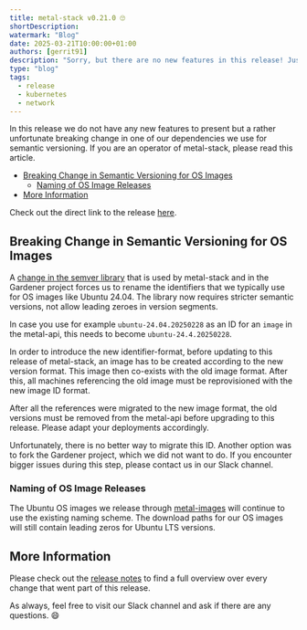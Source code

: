 ```yaml
---
title: metal-stack v0.21.0 🙄
shortDescription:
watermark: "Blog"
date: 2025-03-21T10:00:00+01:00
authors: [gerrit91]
description: "Sorry, but there are no new features in this release! Just a breaking change that operators need to be aware of."
type: "blog"
tags:
  - release
  - kubernetes
  - network
---
```


In this release we do not have any new features to present but a rather unfortunate breaking change in one of our dependencies we use for semantic versioning. If you are an operator of metal-stack, please read this article.

<!-- truncate -->

- [Breaking Change in Semantic Versioning for OS Images](#breaking-change-in-semantic-versioning-for-os-images)
  - [Naming of OS Image Releases](#naming-of-os-image-releases)
- [More Information](#more-information)

Check out the direct link to the release [here](https://github.com/metal-stack/releases/releases/tag/v0.21.0).

## Breaking Change in Semantic Versioning for OS Images

A [change in the semver library](https://github.com/Masterminds/semver/issues/258) that is used by metal-stack and in the Gardener project forces us to rename the identifiers that we typically use for OS images like Ubuntu 24.04. The library now requires stricter semantic versions, not allow leading zeroes in version segments.

In case you use for example `ubuntu-24.04.20250228` as an ID for an `image` in the metal-api, this needs to become `ubuntu-24.4.20250228`.

In order to introduce the new identifier-format, before updating to this release of metal-stack, an image has to be created according to the new version format. This image then co-exists with the old image format. After this, all machines referencing the old image must be reprovisioned with the new image ID format.

After all the references were migrated to the new image format, the old versions must be removed from the metal-api before upgrading to this release. Please adapt your deployments accordingly.

Unfortunately, there is no better way to migrate this ID. Another option was to fork the Gardener project, which we did not want to do. If you encounter bigger issues during this step, please contact us in our Slack channel.

### Naming of OS Image Releases

The Ubuntu OS images we release through [metal-images](https://github.com/metal-stack/metal-images) will continue to use the existing naming scheme. The download paths for our OS images will still contain leading zeros for Ubuntu LTS versions.

## More Information

Please check out the [release notes](https://github.com/metal-stack/releases/releases/tag/v0.21.0) to find a full overview over every change that went part of this release.

As always, feel free to visit our Slack channel and ask if there are any questions. 😄
